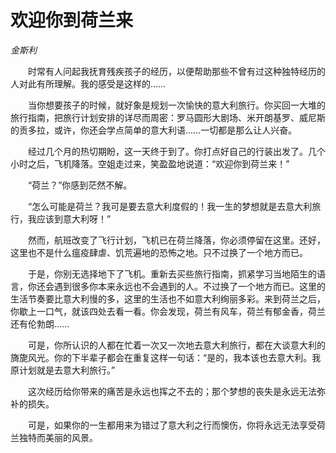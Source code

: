 # 欢迎你到荷兰来

*金斯利*

　　时常有人问起我抚育残疾孩子的经历，以便帮助那些不曾有过这种独特经历的人对此有所理解。我的感受是这样的……

　　当你想要孩子的时候，就好象是规划一次愉快的意大利旅行。你买回一大堆的旅行指南，把旅行计划安排的详尽而周密：罗马圆形大剧场、米开朗基罗、威尼斯的贡多拉，或许，你还会学点简单的意大利语……一切都是那么让人兴奋。

　　经过几个月的热切期盼，这一天终于到了。你打点好自己的行装出发了。几个小时之后，飞机降落。空姐走过来，笑盈盈地说道：“欢迎你到荷兰来！”

　　“荷兰？”你感到茫然不解。

　　“怎么可能是荷兰？我可是要去意大利度假的！我一生的梦想就是去意大利旅行，我应该到意大利呀！”

　　然而，航班改变了飞行计划，飞机已在荷兰降落，你必须停留在这里。还好，这里也不是什么瘟疫肆虐、饥荒遍地的恐怖之地。只不过换了一个地方而已。

　　于是，你别无选择地下了飞机。重新去买些旅行指南，抓紧学习当地陌生的语言，你还会遇到很多你本来永远也不会遇到的人。不过换了一个地方而已。这里的生活节奏要比意大利慢的多，这里的生活也不如意大利绚丽多彩。来到荷兰之后，你歇上一口气，就该四处去看一看。你会发现，荷兰有风车，荷兰有郁金香，荷兰还有伦勃朗……

　　可是，你所认识的人都在忙着一次又一次地去意大利旅行，都在大谈意大利的旖旎风光。你的下半辈子都会在重复这样一句话：“是的，我本该也去意大利。我原计划就是去意大利旅行。”

　　这次经历给你带来的痛苦是永远也挥之不去的；那个梦想的丧失是永远无法弥补的损失。

　　可是，如果你的一生都用来为错过了意大利之行而懊伤，你将永远无法享受荷兰独特而美丽的风景。